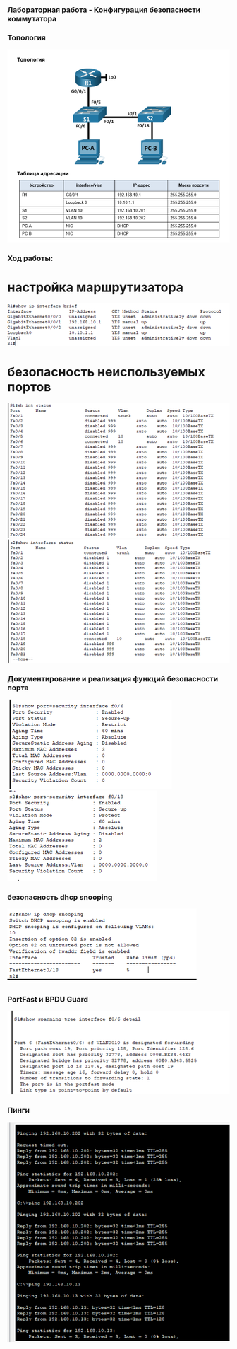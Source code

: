 ### Лабораторная работа - Конфигурация безопасности коммутатора

### Топология
![](https://github.com/Chausy/DZ/blob/8223b1dfaf365c7772c2ab710a11f7cbfd469fb8/lab9/%D1%82%D0%BE%D0%BF%D0%BE%D0%BB%D0%BE%D0%B3%D0%B8%D1%8F.PNG)  


### Ход работы:  
# настройка маршрутизатора  
![](https://github.com/Chausy/DZ/blob/8223b1dfaf365c7772c2ab710a11f7cbfd469fb8/lab9/%D0%BF%D0%BE%D1%81%D0%BB%D0%B5%20%D0%B7%D0%B0%D0%B3%D1%80%D0%B7%D1%83%D0%BA%D0%B8%20%D0%BA%D0%BE%D0%BD%D1%84%D0%B8%D0%B3%20%D1%84%D0%B0%D0%B9%D0%BB%D0%B0%20R1.PNG)  
  

# безопасность неиспользуемых портов
![](https://github.com/Chausy/DZ/blob/8223b1dfaf365c7772c2ab710a11f7cbfd469fb8/lab9/i%D1%88%D0%B0%D0%B3%203%20s1.PNG)  
![](https://github.com/Chausy/DZ/blob/8223b1dfaf365c7772c2ab710a11f7cbfd469fb8/lab9/%D0%BE%D1%82%D1%87%D0%BB%D1%8E%D1%87%D0%B8%D0%BB%D0%B8%20%D0%BF%D0%BE%D1%80%D1%82%D1%8B%20s2%20%D1%88%D0%B0%D0%B33.PNG)  
  
### Документирование и реализация функций безопасности порта 
![](https://github.com/Chausy/DZ/blob/8223b1dfaf365c7772c2ab710a11f7cbfd469fb8/lab9/%D1%88%D0%B0%D0%B3%204%20s1.PNG)  
![](https://github.com/Chausy/DZ/blob/8223b1dfaf365c7772c2ab710a11f7cbfd469fb8/lab9/%D1%88%D0%B0%D0%B3%204%20s2.PNG)  

### безопасность dhcp snooping 
![](https://github.com/Chausy/DZ/blob/8223b1dfaf365c7772c2ab710a11f7cbfd469fb8/lab9/%D1%88%D0%B0%D0%B3%205%20s2.PNG)  

### PortFast и BPDU Guard
![](https://github.com/Chausy/DZ/blob/8223b1dfaf365c7772c2ab710a11f7cbfd469fb8/lab9/%D1%88%D0%B0%D0%B3%206%20s1.PNG)  


### Пинги
![](https://github.com/Chausy/DZ/blob/8223b1dfaf365c7772c2ab710a11f7cbfd469fb8/lab9/%D0%BF%D0%B8%D0%BD%D0%B3%D0%B8.PNG)














